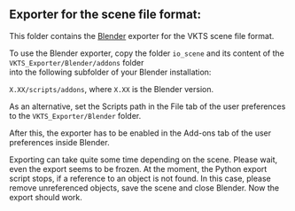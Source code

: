 Exporter for the scene file format:
-----------------------------------

This folder contains the [Blender](http://www.blender.org) exporter for the VKTS scene file format.

To use the Blender exporter, copy the folder `io_scene` and its content of the `VKTS_Exporter/Blender/addons` folder  
into the following subfolder of your Blender installation:

`X.XX/scripts/addons`, where `X.XX` is the Blender version.

As an alternative, set the Scripts path in the File tab of the user preferences to the `VKTS_Exporter/Blender` folder.  

After this, the exporter has to be enabled in the Add-ons tab of the user preferences inside Blender.


Exporting can take quite some time depending on the scene. Please wait, even the export seems to be frozen.
At the moment, the Python export script stops, if a reference to an object is not found. In this case,
please remove unreferenced objects, save the scene and close Blender. Now the export should work.
